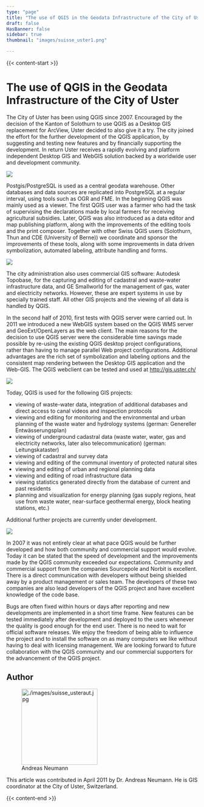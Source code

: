 ```yaml
---
type: "page"
title: "The use of QGIS in the Geodata Infrastructure of the City of Uster"
draft: false
HasBanner: false
sidebar: true
thumbnail: "images/suisse_uster1.png"

---
```


{{< content-start >}}

# The use of QGIS in the Geodata Infrastructure of the City of Uster

The City of Uster has been using QGIS since 2007. Encouraged by the decision of the Kanton of Solothurn to use QGIS as a Desktop GIS replacement for ArcView, Uster decided to also give it a try. The city joined the effort for the further development of the QGIS application, by suggesting and testing new features and by financially supporting the development. In return Uster receives a rapidly evolving and platform independent Desktop GIS and WebGIS solution backed by a worldwide user and development community.

![](../images/suisse_uster1.png)

Postgis/PostgreSQL is used as a central geodata warehouse. Other databases and data sources are replicated into PostgreSQL at a regular interval, using tools such as OGR and FME. In the beginning QGIS was mainly used as a viewer. The first QGIS user was a farmer who had the task of supervising the declarations made by local farmers for receiving agricultural subsidies. Later, QGIS was also introduced as a data editor and map publishing platform, along with the improvements of the editing tools and the print composer. Together with other Swiss QGIS users (Solothurn, Thun and CDE (University of Berne)) we coordinate and sponsor the improvements of these tools, along with some improvements in data driven symbolization, automated labeling, attribute handling and forms.

![](../images/suisse_uster2.png)

The city administration also uses commercial GIS software: Autodesk Topobase, for the capturing and editing of cadastral and waste-water infrastructure data, and GE Smallworld for the management of gas, water and electricity networks. However, these are expert systems in use by specially trained staff. All other GIS projects and the viewing of all data is handled by QGIS.

In the second half of 2010, first tests with QGIS server were carried out. In 2011 we introduced a new WebGIS system based on the QGIS WMS server and GeoExt/OpenLayers as the web client. The main reasons for the decision to use QGIS server were the considerable time savings made possible by re-using the existing QGIS desktop project configurations, rather than having to manage parallel Web project configurations. Additional advantages are the rich set of symbolization and labeling options and the consistent map rendering between the Desktop GIS application and the Web-GIS. The QGIS webclient can be tested and used at <http://gis.uster.ch/>

![](../images/suisse_uster3.png)

Today, QGIS is used for the following GIS projects:

-   viewing of waste-water data, integration of additional databases and direct access to canal videos and inspection protocols
-   viewing and editing for monitoring and the environmental and urban planning of the waste water and hydrology systems (german: Genereller Entwässerungsplan)
-   viewing of underground cadastral data (waste water, water, gas and electricity networks, later also telecommunication) (german: Leitungskataster)
-   viewing of cadastral and survey data
-   viewing and editing of the communal inventory of protected natural sites
-   viewing and editing of urban and regional planning data
-   viewing and editing of road infrastructure data
-   viewing statistics generated directly from the database of current and past residents
-   planning and visualization for energy planning (gas supply regions, heat use from waste water, near-surface geothermal energy, block heating stations, etc.)

Additional further projects are currently under development.

![](../images/suisse_uster4.png)

In 2007 it was not entirely clear at what pace QGIS would be further developed and how both community and commercial support would evolve. Today it can be stated that the speed of development and the improvements made by the QGIS community exceeded our expectations. Community and commercial support from the companies Sourcepole and Norbit is excellent. There is a direct communication with developers without being shielded away by a product management or sales team. The developers of these two companies are also lead developers of the QGIS project and have excellent knowledge of the code base.

Bugs are often fixed within hours or days after reporting and new developments are implemented in a short time frame. New features can be tested immediately after development and deployed to the users whenever the quality is good enough for the end user. There is no need to wait for official software releases. We enjoy the freedom of being able to influence the project and to install the software on as many computers we like without having to deal with licensing management. We are looking forward to future collaboration with the QGIS community and our commercial supporters for the advancement of the QGIS project.

## Author

<figure>
<img src="../images/suisse_usteraut.jpg" class="align-left" height="200" alt="./images/suisse_usteraut.jpg" />
<figcaption>Andreas Neumann</figcaption>
</figure>

This article was contributed in April 2011 by Dr. Andreas Neumann. He is GIS coordinator at the City of Uster, Switzerland.

{{< content-end >}}
